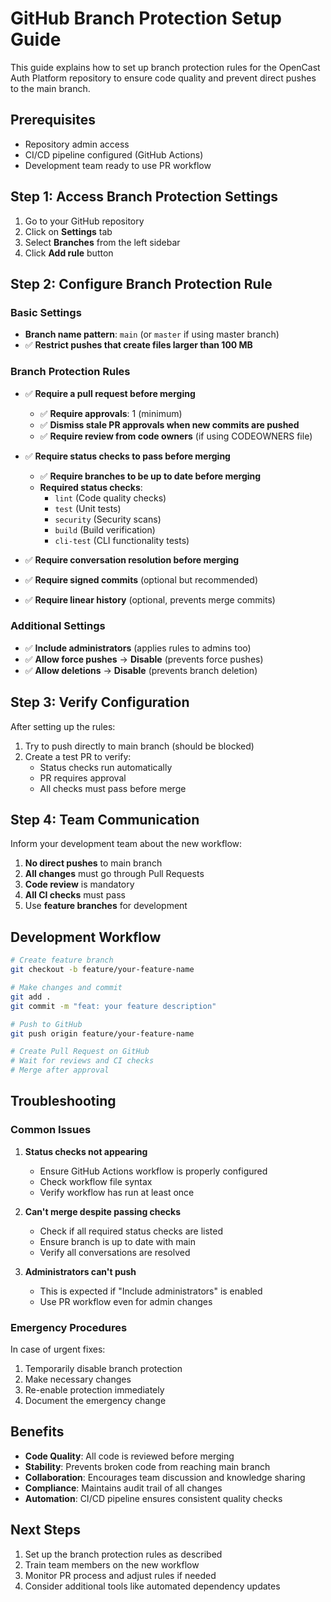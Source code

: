 # GitHub Branch Protection Setup Guide

This guide explains how to set up branch protection rules for the OpenCast Auth Platform repository to ensure code quality and prevent direct pushes to the main branch.

## Prerequisites

- Repository admin access
- CI/CD pipeline configured (GitHub Actions)
- Development team ready to use PR workflow

## Step 1: Access Branch Protection Settings

1. Go to your GitHub repository
2. Click on **Settings** tab
3. Select **Branches** from the left sidebar
4. Click **Add rule** button

## Step 2: Configure Branch Protection Rule

### Basic Settings

- **Branch name pattern**: `main` (or `master` if using master branch)
- ✅ **Restrict pushes that create files larger than 100 MB**

### Branch Protection Rules

- ✅ **Require a pull request before merging**

  - ✅ **Require approvals**: 1 (minimum)
  - ✅ **Dismiss stale PR approvals when new commits are pushed**
  - ✅ **Require review from code owners** (if using CODEOWNERS file)

- ✅ **Require status checks to pass before merging**

  - ✅ **Require branches to be up to date before merging**
  - **Required status checks**:
    - `lint` (Code quality checks)
    - `test` (Unit tests)
    - `security` (Security scans)
    - `build` (Build verification)
    - `cli-test` (CLI functionality tests)

- ✅ **Require conversation resolution before merging**
- ✅ **Require signed commits** (optional but recommended)
- ✅ **Require linear history** (optional, prevents merge commits)

### Additional Settings

- ✅ **Include administrators** (applies rules to admins too)
- ✅ **Allow force pushes** → **Disable** (prevents force pushes)
- ✅ **Allow deletions** → **Disable** (prevents branch deletion)

## Step 3: Verify Configuration

After setting up the rules:

1. Try to push directly to main branch (should be blocked)
2. Create a test PR to verify:
   - Status checks run automatically
   - PR requires approval
   - All checks must pass before merge

## Step 4: Team Communication

Inform your development team about the new workflow:

1. **No direct pushes** to main branch
2. **All changes** must go through Pull Requests
3. **Code review** is mandatory
4. **All CI checks** must pass
5. Use **feature branches** for development

## Development Workflow

```bash
# Create feature branch
git checkout -b feature/your-feature-name

# Make changes and commit
git add .
git commit -m "feat: your feature description"

# Push to GitHub
git push origin feature/your-feature-name

# Create Pull Request on GitHub
# Wait for reviews and CI checks
# Merge after approval
```

## Troubleshooting

### Common Issues

1. **Status checks not appearing**

   - Ensure GitHub Actions workflow is properly configured
   - Check workflow file syntax
   - Verify workflow has run at least once

2. **Can't merge despite passing checks**

   - Check if all required status checks are listed
   - Ensure branch is up to date with main
   - Verify all conversations are resolved

3. **Administrators can't push**
   - This is expected if "Include administrators" is enabled
   - Use PR workflow even for admin changes

### Emergency Procedures

In case of urgent fixes:

1. Temporarily disable branch protection
2. Make necessary changes
3. Re-enable protection immediately
4. Document the emergency change

## Benefits

- **Code Quality**: All code is reviewed before merging
- **Stability**: Prevents broken code from reaching main branch
- **Collaboration**: Encourages team discussion and knowledge sharing
- **Compliance**: Maintains audit trail of all changes
- **Automation**: CI/CD pipeline ensures consistent quality checks

## Next Steps

1. Set up the branch protection rules as described
2. Train team members on the new workflow
3. Monitor PR process and adjust rules if needed
4. Consider additional tools like automated dependency updates
